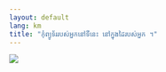 ```yaml
---
layout: default
lang: km
title: "កុំព្យូទ័រ​របស់​អ្នក​​នៅ​ទី​នេះ​​ នៅ​ក្នុង​ដៃ​របស់​អ្នក​ ។"
---
```


<img src="Images/earth.png" />




